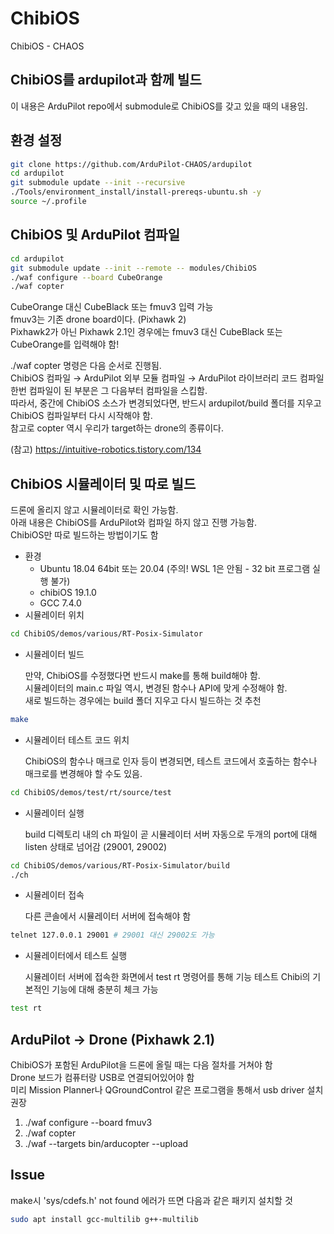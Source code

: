 # ChibiOS
ChibiOS - CHAOS

## ChibiOS를 ardupilot과 함께 빌드

이 내용은 ArduPilot repo에서 submodule로 ChibiOS를 갖고 있을 때의 내용임.

## 환경 설정
```bash
git clone https://github.com/ArduPilot-CHAOS/ardupilot
cd ardupilot
git submodule update --init --recursive
./Tools/environment_install/install-prereqs-ubuntu.sh -y
source ~/.profile
```


## ChibiOS 및 ArduPilot 컴파일
```bash
cd ardupilot
git submodule update --init --remote -- modules/ChibiOS
./waf configure --board CubeOrange
./waf copter
```

CubeOrange 대신 CubeBlack 또는 fmuv3 입력 가능  
fmuv3는 기존 drone board이다. (Pixhawk 2)  
Pixhawk2가 아닌 Pixhawk 2.1인 경우에는 fmuv3 대신 CubeBlack 또는 CubeOrange를 입력해야 함!  

./waf copter 명령은 다음 순서로 진행됨.  
ChibiOS 컴파일 → ArduPilot 외부 모듈 컴파일 → ArduPilot 라이브러리 코드 컴파일  
한번 컴파일이 된 부분은 그 다음부터 컴파일을 스킵함.  
따라서, 중간에 ChibiOS 소스가 변경되었다면, 반드시 ardupilot/build 폴더를 지우고 ChibiOS 컴파일부터 다시 시작해야 함.  
참고로 copter 역시 우리가 target하는 drone의 종류이다.  

(참고) https://intuitive-robotics.tistory.com/134


## ChibiOS 시뮬레이터 및 따로 빌드

드론에 올리지 않고 시뮬레이터로 확인 가능함.  
아래 내용은 ChibiOS를 ArduPilot와 컴파일 하지 않고 진행 가능함.  
ChibiOS만 따로 빌드하는 방법이기도 함  

- 환경
    - Ubuntu 18.04 64bit 또는 20.04 (주의! WSL 1은 안됨 - 32 bit 프로그램 실행 불가)
    - chibiOS 19.1.0
    - GCC 7.4.0
- 시뮬레이터 위치

```bash
cd ChibiOS/demos/various/RT-Posix-Simulator
```

- 시뮬레이터 빌드

    만약, ChibiOS를 수정했다면 반드시 make를 통해 build해야 함.  
    시뮬레이터의 main.c 파일 역시, 변경된 함수나 API에 맞게 수정해야 함.  
    새로 빌드하는 경우에는 build 폴더 지우고 다시 빌드하는 것 추천

```bash
make
```

- 시뮬레이터 테스트 코드 위치

    ChibiOS의 함수나 매크로 인자 등이 변경되면,
    테스트 코드에서 호출하는 함수나 매크로를 변경해야 할 수도 있음.

```bash
cd ChibiOS/demos/test/rt/source/test
```

- 시뮬레이터 실행

    build 디렉토리 내의 ch 파일이 곧 시뮬레이터 서버
    자동으로 두개의 port에 대해 listen 상태로 넘어감 (29001, 29002)

```bash
cd ChibiOS/demos/various/RT-Posix-Simulator/build
./ch
```

- 시뮬레이터 접속

    다른 콘솔에서 시뮬레이터 서버에 접속해야 함

```bash
telnet 127.0.0.1 29001 # 29001 대신 29002도 가능
```

- 시뮬레이터에서 테스트 실행

    시뮬레이터 서버에 접속한 화면에서 test rt 명령어를 통해 기능 테스트
    Chibi의 기본적인 기능에 대해 충분히 체크 가능

```bash
test rt
```

## ArduPilot → Drone (Pixhawk 2.1)

ChibiOS가 포함된 ArduPilot을 드론에 올릴 때는 다음 절차를 거쳐야 함  
Drone 보드가 컴퓨터랑 USB로 연결되어있어야 함  
미리 Mission Planner나 QGroundControl 같은 프로그램을 통해서 usb driver 설치 권장  

1. ./waf configure --board fmuv3
2. ./waf copter
3. ./waf --targets bin/arducopter --upload


## Issue
make시 'sys/cdefs.h' not found 에러가 뜨면 다음과 같은 패키지 설치할 것  
```bash
sudo apt install gcc-multilib g++-multilib
```
